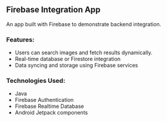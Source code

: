 ## Firebase Integration App

An app built with Firebase to demonstrate backend integration.

### Features:
- Users can search images and fetch results dynamically.
- Real-time database or Firestore integration
- Data syncing and storage using Firebase services

###  Technologies Used:
- Java
- Firebase Authentication
- Firebase Realtime Database 
- Android Jetpack components
